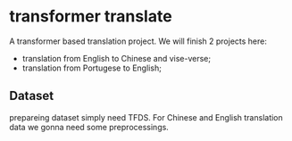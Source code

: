 # transformer translate

A transformer based translation project. We will finish 2 projects here:

- translation from English to Chinese and vise-verse;
- translation from Portugese to English;

## Dataset

prepareing dataset simply need TFDS. For Chinese and English translation data we gonna need some preprocessings.